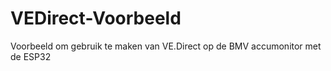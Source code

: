 # VEDirect-Voorbeeld

Voorbeeld om gebruik te maken van VE.Direct op de BMV accumonitor met de ESP32 

